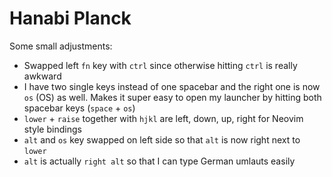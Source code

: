 # Hanabi Planck

Some small adjustments:
* Swapped left `fn` key with `ctrl` since otherwise hitting `ctrl` is really awkward
* I have two single keys instead of one spacebar and the right one is now `os` (OS) as well. Makes it super easy to open my launcher by hitting both spacebar keys (`space` + `os`)
* `lower` + `raise` together with `hjkl` are left, down, up, right for Neovim style bindings
* `alt` and `os` key swapped on left side so that `alt` is now right next to `lower`
* `alt` is actually `right alt` so that I can type German umlauts easily

